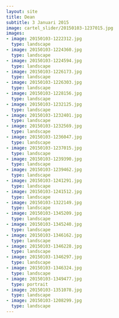 ```yaml
---
layout: site
title: Dean
subtitle: 3 Januari 2015
image: cartel_slider/20150103-1237015.jpg
images:
- image: 20150103-1222312.jpg
  type: landscape
- image: 20150103-1224360.jpg
  type: landscape
- image: 20150103-1224594.jpg
  type: landscape
- image: 20150103-1226173.jpg
  type: landscape
- image: 20150103-1226303.jpg
  type: landscape
- image: 20150103-1228156.jpg
  type: landscape
- image: 20150103-1232125.jpg
  type: landscape
- image: 20150103-1232401.jpg
  type: landscape
- image: 20150103-1232569.jpg
  type: landscape
- image: 20150103-1236047.jpg
  type: landscape
- image: 20150103-1237015.jpg
  type: landscape
- image: 20150103-1239390.jpg
  type: landscape
- image: 20150103-1239462.jpg
  type: landscape
- image: 20150103-1241291.jpg
  type: landscape
- image: 20150103-1241512.jpg
  type: landscape
- image: 20150103-1322149.jpg
  type: landscape
- image: 20150103-1345209.jpg
  type: landscape
- image: 20150103-1345240.jpg
  type: landscape
- image: 20150103-1346162.jpg
  type: landscape
- image: 20150103-1346228.jpg
  type: landscape
- image: 20150103-1346297.jpg
  type: landscape
- image: 20150103-1346324.jpg
  type: landscape
- image: 20150103-1349477.jpg
  type: portrait
- image: 20150103-1351078.jpg
  type: landscape
- image: 20150103-1208299.jpg
  type: landscape
---
```

